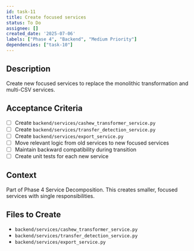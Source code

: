 ```yaml
---
id: task-11
title: Create focused services
status: To Do
assignee: []
created_date: '2025-07-06'
labels: ["Phase 4", "Backend", "Medium Priority"]
dependencies: ["task-10"]
---
```


## Description

Create new focused services to replace the monolithic transformation and multi-CSV services.

## Acceptance Criteria

- [ ] Create `backend/services/cashew_transformer_service.py`
- [ ] Create `backend/services/transfer_detection_service.py`
- [ ] Create `backend/services/export_service.py`
- [ ] Move relevant logic from old services to new focused services
- [ ] Maintain backward compatibility during transition
- [ ] Create unit tests for each new service

## Context

Part of Phase 4 Service Decomposition. This creates smaller, focused services with single responsibilities.

## Files to Create

- `backend/services/cashew_transformer_service.py`
- `backend/services/transfer_detection_service.py`
- `backend/services/export_service.py`